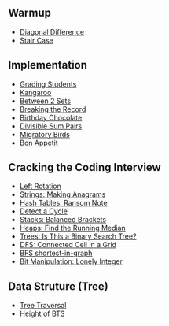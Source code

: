 [Diagonal]: Warmup/diagonalDifference.rb
[stair-case]: Warmup/stair_case.rb
## Warmup
- [Diagonal Difference][Diagonal]
- [Stair Case][stair-case]


[kangaroo]: Implementation/Kangaroo.rb
[bt2sets]: Implementation/Between_Two_Sets.rb
[breaking-record]: Implementation/Breaking_the_Records.rb
[birthday-chocolate]: Implementation/Birthday_Chocolate.rb
[divisible-sum-pairs]: Implementation/Divisible_Sum_Pairs.rb
[migratoryBirds]: Implementation/Migratory_Birds.rb
[Grading-students]: Implementation/Grading_Students.rb
[Bon_appetit]: Implementation/Bon_Appetit.rb
## Implementation
- [Grading Students][Grading-students]
- [Kangaroo][kangaroo]
- [Between 2 Sets][bt2sets]
- [Breaking the Record][breaking-record]
- [Birthday Chocolate][birthday-chocolate]
- [Divisible Sum Pairs][divisible-sum-pairs]
- [Migratory Birds][migratoryBirds]
- [Bon Appetit][Bon_appetit]


[left-rotation]: Cracking-the-Coding-Interview/left_rotation.rb
[check-BST]: Cracking-the-Coding-Interview/check_bst.py
[making-anagrams]: Cracking-the-Coding-Interview/making_anagrams.rb
[detect-a-cycle]: Cracking-the-Coding-Interview/detect_a_cycle.py
[hash-ransom-note]: Cracking-the-Coding-Interview/ransom_note.rb
[balance-brackets]: Cracking-the-Coding-Interview/balance_brackets.rb
[heap-median]: Cracking-the-Coding-Interview/heap-median.java
[dfs-connected-cell]: Cracking-the-Coding-Interview/dfs_connected_cells.rb
[shortest-in-graph]: Cracking-the-Coding-Interview/shortest_in_graph.java
[bit-manipulation]: Cracking-the-Coding-Interview/bit_manipulation.rb
## Cracking the Coding Interview
- [Left Rotation][left-rotation]
- [Strings: Making Anagrams][making-anagrams]
- [Hash Tables: Ransom Note][hash-ransom-note]
- [Detect a Cycle][detect-a-cycle]
- [Stacks: Balanced Brackets][balance-brackets]
- [Heaps: Find the Running Median][heap-median]
- [Trees: Is This a Binary Search Tree?][check-BST]
- [DFS: Connected Cell in a Grid][dfs-connected-cell]
- [BFS shortest-in-graph][shortest-in-graph]
- [Bit Manipulation: Lonely Integer][bit-manipulation]

[tree-traveral]: Tree/tree_traversal.py
[height of BTS]: Tree/height_of_BTS.py

## Data Struture (Tree)
- [Tree Traversal][tree-traveral]
- [Height of BTS]

